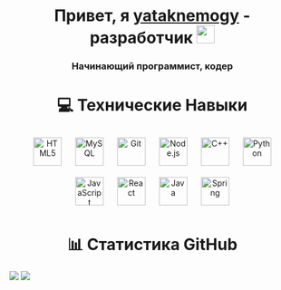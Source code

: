 <h1 align="center">Привет, я <a href="https://github.com/yataknemogy" target="_blank">yataknemogy</a>  - разработчик 
<img src="https://github.com/blackcater/blackcater/raw/main/images/Hi.gif" height="32"/></h1>
<h3 align="center">Начинающий программист, кодер<h3>
  
<h1 align="center">💻 Технические Навыки</h1>
<div align="center">  
  <a href="https://en.wikipedia.org/wiki/HTML5" target="_blank"><img style="margin: 10" src="https://profilinator.rishav.dev/skills-assets/html5-original-wordmark.svg" alt="HTML5" height="50" /></a>  
  <a href="https://www.mysql.com/" target="_blank"><img style="margin: 10" src="https://profilinator.rishav.dev/skills-assets/mysql-original-wordmark.svg" alt="MySQL" height="50" /></a>  
  <a href="https://github.com/" target="_blank"><img style="margin: 10" src="https://profilinator.rishav.dev/skills-assets/git-scm-icon.svg" alt="Git" height="50" /></a>  
  <a href="https://nodejs.org/" target="_blank"><img style="margin: 10" src="https://profilinator.rishav.dev/skills-assets/nodejs-original-wordmark.svg" alt="Node.js" height="50" /></a>  
  <a href="https://www.cplusplus.com/" target="_blank"><img style="margin: 10" src="https://profilinator.rishav.dev/skills-assets/cplusplus-original.svg" alt="C++" height="50" /></a>  
  <a href="https://www.python.org/" target="_blank"><img style="margin: 10" src="https://profilinator.rishav.dev/skills-assets/python-original.svg" alt="Python" height="50" /></a>  
  <a href="https://www.javascript.com/" target="_blank"><img style="margin: 10" src="https://profilinator.rishav.dev/skills-assets/javascript-original.svg" alt="JavaScript" height="50" /></a>  
  <a href="https://reactjs.org/" target="_blank"><img style="margin: 10" src="https://profilinator.rishav.dev/skills-assets/react-original-wordmark.svg" alt="React" height="50" /></a>  
<!--   <a href="https://www.linux.org/" target="_blank"><img style="margin: 10" src="https://profilinator.rishav.dev/skills-assets/linux-original.svg" alt="Linux" height="50" /></a>   -->
  <a href="https://www.java.com/" target="_blank"><img style="margin: 10" src="https://profilinator.rishav.dev/skills-assets/java-original-wordmark.svg" alt="Java" height="50" /></a>  
  <a href="https://spring.io" target="_blank"><img style="margin: 10" src="https://profilinator.rishav.dev/skills-assets/springio-icon.svg" alt="Spring" height="50" /></a>  
</div>

<h1 align="center">📊 Статистика GitHub</h1>
<div>
  <img align=top src="https://github-readme-stats.vercel.app/api?username=yataknemogy&show_icons=true&bg_color=00000000&hide_border=true&locale=ru&text_color=868686&include_all_commits=true&text_bold=false">
  <img src="https://github-readme-stats.vercel.app/api/top-langs/?username=yataknemogy&hide_border=true&include_all_commits=true&count_private=false&layout=compact&custom_title=Часто%20используемые%20языки&locale=ru&bg_color=ffffff00&text_color=868686">
</div>
<!--
**yataknemogy/yataknemogy** is a ✨ _special_ ✨ repository because its `README.md` (this file) appears on your GitHub profile.

Here are some ideas to get you started:

- 🔭 I’m currently working on ...
- 🌱 I’m currently learning ...
- 👯 I’m looking to collaborate on ...
- 🤔 I’m looking for help with ...
- 💬 Ask me about ...
- 📫 How to reach me: ...
- 😄 Pronouns: ...
- ⚡ Fun fact: ...
-->
